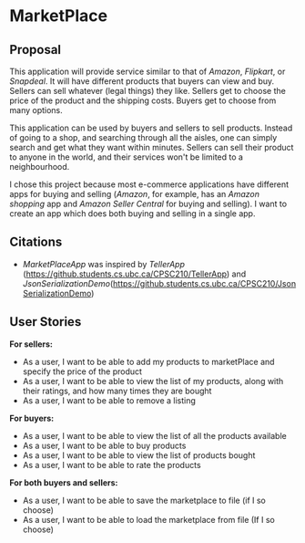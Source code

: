 # MarketPlace
## Proposal
This application will provide service similar to that of *Amazon*, *Flipkart*, or *Snapdeal*. It will have different
products that buyers can view and buy. Sellers can sell whatever (legal things) they like. Sellers get to choose the
price of the product and the shipping costs. Buyers get to choose from many options.

This application can be used by buyers and sellers to sell products. Instead of going to a shop, and searching through
all the aisles, one can simply search and get what they want within minutes. Sellers can sell their product to anyone
in the world, and their services won't be limited to a neighbourhood.

I chose this project because most e-commerce applications have different apps for buying and selling (*Amazon*, for
example, has an *Amazon shopping* app and *Amazon Seller Central* for buying and selling). I want to create an app 
which does both buying and selling in a single app.

## Citations
- *MarketPlaceApp* was inspired by *TellerApp* (https://github.students.cs.ubc.ca/CPSC210/TellerApp)
   and *JsonSerializationDemo*(https://github.students.cs.ubc.ca/CPSC210/JsonSerializationDemo)

## User Stories
**For sellers:**
- As a user, I want to be able to add my products to marketPlace and specify 
the price of the product
- As a user, I want to be able to view the list of my products, along with their ratings, 
and how many times they are bought
- As a user, I want to be able to remove a listing

**For buyers:**
- As a user, I want to be able to view the list of all the products available
- As a user, I want to be able to buy products
- As a user, I want to be able to view the list of products bought
- As a user, I want to be able to rate the products

**For both buyers and sellers:**
- As a user, I want to be able to save the marketplace to file (if I so choose)
- As a user, I want to be able to load the marketplace from file (If I so choose)

